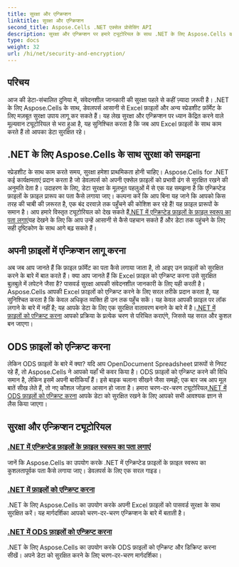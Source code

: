 ```yaml
---
title: सुरक्षा और एन्क्रिप्शन
linktitle: सुरक्षा और एन्क्रिप्शन
second_title: Aspose.Cells .NET एक्सेल प्रोसेसिंग API
description: सुरक्षा और एन्क्रिप्शन पर हमारे ट्यूटोरियल के साथ .NET के लिए Aspose.Cells की शक्ति को अनलॉक करें। फ़ाइलों का आसानी से पता लगाना और एन्क्रिप्ट करना सीखें।
type: docs
weight: 32
url: /hi/net/security-and-encryption/
---
```

## परिचय

आज की डेटा-संचालित दुनिया में, संवेदनशील जानकारी की सुरक्षा पहले से कहीं ज़्यादा ज़रूरी है। .NET के लिए Aspose.Cells के साथ, डेवलपर्स आसानी से Excel फ़ाइलों और अन्य स्प्रेडशीट फ़ॉर्मेट के लिए मज़बूत सुरक्षा उपाय लागू कर सकते हैं। यह लेख सुरक्षा और एन्क्रिप्शन पर ध्यान केंद्रित करने वाले मूल्यवान ट्यूटोरियल से भरा हुआ है, यह सुनिश्चित करता है कि जब आप Excel फ़ाइलों के साथ काम करते हैं तो आपका डेटा सुरक्षित रहे।

## .NET के लिए Aspose.Cells के साथ सुरक्षा को समझना

 स्प्रेडशीट के साथ काम करते समय, सुरक्षा हमेशा प्राथमिकता होनी चाहिए। Aspose.Cells for .NET कई कार्यक्षमताएं प्रदान करता है जो डेवलपर्स को अपनी एक्सेल फ़ाइलों को प्रभावी ढंग से सुरक्षित रखने की अनुमति देता है। उदाहरण के लिए, डेटा सुरक्षा के मूलभूत पहलुओं में से एक यह समझना है कि एन्क्रिप्टेड फ़ाइलों के फ़ाइल प्रारूप का पता कैसे लगाया जाए। कल्पना करें कि आप बिना यह जाने कि आपको किस तरह की चाबी की ज़रूरत है, एक बंद दरवाज़े तक पहुँचने की कोशिश कर रहे हैं! यह फ़ाइल प्रारूपों के समान है। आप हमारे विस्तृत ट्यूटोरियल को देख सकते हैं[.NET में एन्क्रिप्टेड फ़ाइलों के फ़ाइल स्वरूप का पता लगाएं](./detect-file-format-of-encrypted-files/)यह देखने के लिए कि आप उन्हें आसानी से कैसे पहचान सकते हैं और डेटा तक पहुंचने के लिए सही दृष्टिकोण के साथ आगे बढ़ सकते हैं।

## अपनी फ़ाइलों में एन्क्रिप्शन लागू करना

 अब जब आप जानते हैं कि फ़ाइल फ़ॉर्मेट का पता कैसे लगाया जाता है, तो आइए उन फ़ाइलों को सुरक्षित करने के बारे में बात करते हैं। क्या आप जानते हैं कि Excel फ़ाइल को एन्क्रिप्ट करना उसे सुरक्षित बुलबुले में लपेटने जैसा है? पासवर्ड सुरक्षा आपकी संवेदनशील जानकारी के लिए यही करती है। Aspose.Cells आपकी Excel फ़ाइलों को एन्क्रिप्ट करने के लिए सरल तरीके प्रदान करता है, यह सुनिश्चित करता है कि केवल अधिकृत व्यक्ति ही उन तक पहुँच सकें। यह केवल आपकी फ़ाइल पर लॉक लगाने के बारे में नहीं है; यह आपके डेटा के लिए एक सुरक्षित वातावरण बनाने के बारे में है।[.NET में फ़ाइलों को एन्क्रिप्ट करना](./encrypting-files/) आपको प्रक्रिया के प्रत्येक चरण से परिचित कराएंगे, जिससे यह सरल और कुशल बन जाएगा।

## ODS फ़ाइलों को एन्क्रिप्ट करना

लेकिन ODS फ़ाइलों के बारे में क्या? यदि आप OpenDocument Spreadsheet प्रारूपों से निपट रहे हैं, तो Aspose.Cells ने आपको यहाँ भी कवर किया है। ODS फ़ाइलों को एन्क्रिप्ट करने की विधि समान है, लेकिन इसमें अपनी बारीकियाँ हैं। इसे बाइक चलाना सीखने जैसा समझें; एक बार जब आप मूल बातें सीख लेते हैं, तो नए कौशल जोड़ना आसान हो जाता है। हमारा चरण-दर-चरण ट्यूटोरियल[.NET में ODS फ़ाइलों को एन्क्रिप्ट करना](./encrypting-ods-files/) आपके डेटा को सुरक्षित रखने के लिए आपको सभी आवश्यक ज्ञान से लैस किया जाएगा।

## सुरक्षा और एन्क्रिप्शन ट्यूटोरियल
### [.NET में एन्क्रिप्टेड फ़ाइलों के फ़ाइल स्वरूप का पता लगाएं](./detect-file-format-of-encrypted-files/)
जानें कि Aspose.Cells का उपयोग करके .NET में एन्क्रिप्टेड फ़ाइलों के फ़ाइल स्वरूप का कुशलतापूर्वक पता कैसे लगाया जाए। डेवलपर्स के लिए एक सरल गाइड।
### [.NET में फ़ाइलों को एन्क्रिप्ट करना](./encrypting-files/)
.NET के लिए Aspose.Cells का उपयोग करके अपनी Excel फ़ाइलों को पासवर्ड सुरक्षा के साथ सुरक्षित करें। यह मार्गदर्शिका आपको चरण-दर-चरण एन्क्रिप्शन के बारे में बताती है।
### [.NET में ODS फ़ाइलों को एन्क्रिप्ट करना](./encrypting-ods-files/)
.NET के लिए Aspose.Cells का उपयोग करके ODS फ़ाइलों को एन्क्रिप्ट और डिक्रिप्ट करना सीखें। अपने डेटा को सुरक्षित करने के लिए चरण-दर-चरण मार्गदर्शिका।